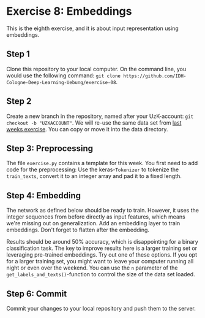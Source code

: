# Exercise 8: Embeddings

This is the eighth exercise, and it is about input representation using embeddings.

## Step 1
Clone this repository to your local computer. On the command line, you would use the following command: `git clone https://github.com/IDH-Cologne-Deep-Learning-Uebung/exercise-08`.

## Step 2
Create a new branch in the repository, named after your UzK-account: `git checkout -b "UZKACCOUNT"`. 
We will re-use the same data set from [last weeks exercise](https://github.com/IDH-Cologne-Deep-Learning-Uebung/exercise-07). You can copy or move it into the data directory.

## Step 3: Preprocessing
The file `exercise.py` contains a template for this week. You first need to add code for the preprocessing: Use the keras-`Tokenizer` to tokenize the `train_texts`, convert it to an integer array and pad it to a fixed length. 


## Step 4: Embedding

The network as defined below should be ready to train. However, it uses the integer sequences from before directly as input features, which means we're missing out on generalization. Add an embedding layer to train embeddings. Don't forget to flatten after the embedding.

Results should be around 50% accuracy, which is disappointing for a binary classification task. The key to improve results here is a larger training set or leveraging pre-trained embeddings. Try out one of these options. If you opt for a larger training set, you might want to leave your computer running all night or even over the weekend. You can use the `n` parameter of the `get_labels_and_texts()`-function to control the size of the data set loaded.

## Step 6: Commit
Commit your changes to your local repository and push them to the server.